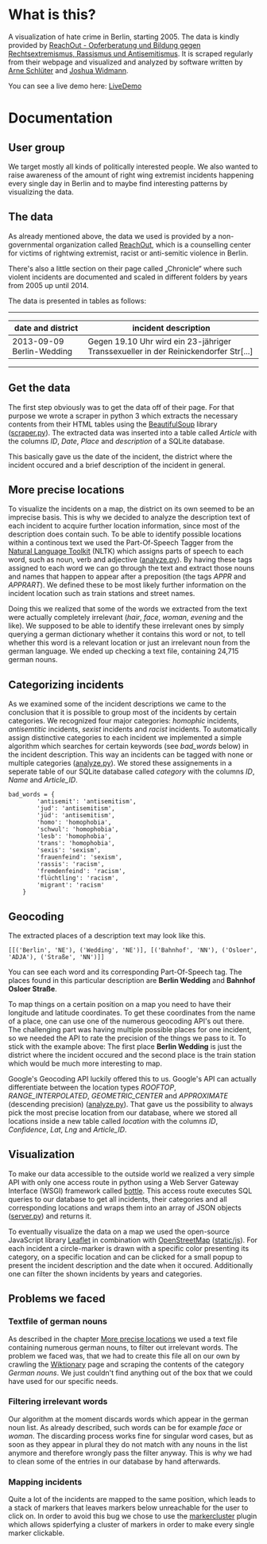 # What is this?
A visualization of hate crime in Berlin, starting 2005.
The data is kindly provided by [ReachOut - Opferberatung und Bildung gegen Rechtsextremismus, Rassismus und Antisemitismus](http://www.reachoutberlin.de).
It is scraped regularly from their webpage and visualized and analyzed by software written by [Arne Schlüter](https://github.com/aesthaddicts) and [Joshua Widmann](https://github.com/jshwdmnn).

You can see a live demo here: [LiveDemo](http://arne.schlueter.is/working-on/berliner-winter/)

# Documentation
## User group
We target mostly all kinds of politically interested people. We also wanted to raise awareness of the amount of right wing extremist incidents happening every single day in Berlin and to maybe find interesting patterns by visualizing the data.

## The data
As already mentioned above, the data we used is provided by a non-governmental organization called [ReachOut](http://www.reachoutberlin.de), which is a counselling center for victims of rightwing extremist, racist or anti-semitic violence in Berlin.

There's also a little section on their page called „Chronicle“ where such violent incidents are documented and scaled in different folders by years from 2005 up until 2014.

The data is presented in tables as follows:

-------------------------------------------------------------------------------------------------------------------
| date and district         | incident description                                                                |
----------------------------|--------------------------------------------------------------------------------------
| 2013-09-09 Berlin-Wedding | Gegen 19.10 Uhr wird ein 23-jähriger Transsexueller in der Reinickendorfer Str[...] |
-------------------------------------------------------------------------------------------------------------------

## Get the data
The first step obviously was to get the data off of their page. For that purpose we wrote a scraper in python 3 which extracts the necessary contents from their HTML tables using the [BeautifulSoup](http://www.crummy.com/software/BeautifulSoup/) library ([scraper.py](scraper/scraper.py)). The extracted data was inserted into a table called *Article* with the columns *ID*, *Date*, *Place* and *description* of a SQLite database.

This basically gave us the date of the incident, the district where the incident occured and a brief description of the incident in general.

## More precise locations
To visualize the incidents on a map, the district on its own seemed to be an imprecise basis. This is why we decided to analyze the description text of each incident to acquire further location information, since most of the description does contain such. To be able to identify possible locations within a continous text we used the Part-Of-Speech Tagger from the [Natural Language Toolkit](http://www.nltk.org/) (NLTK) which assigns parts of speech to each word, such as noun, verb and adjective ([analyze.py](analyze.py)). By having these tags assigned to each word we can go through the text and extract those nouns and names that happen to appear after a preposition (the tags *APPR* and *APPRART*). We defined these to be most likely further information on the incident location such as train stations and street names.

Doing this we realized that some of the words we extracted from the text were actually completely irrelevant (*hair*, *face*, *woman*, *evening* and the like). We supposed to be able to identify these irrelevant ones by simply querying a german dictionary whether it contains this word or not, to tell whether this word is a relevant location or just an irrelevant noun from the german language. We ended up checking a text file, containing 24,715 german nouns.

## Categorizing incidents
As we examined some of the incident descriptions we came to the conclusion that it is possible to group most of the incidents by certain categories. We recognized four major categories: *homophic* incidents, *antisemtitic* incidents, *sexist* incidents and *racist* incidents. To automatically assign distinctive categories to each incident we implemented a simple algorithm which searches for certain keywords (see *bad_words* below) in the incident description. This way an incidents can be tagged with none or multiple categories ([analyze.py](analyze.py)). We stored these assignements in a seperate table of our SQLite database called *category* with the columns *ID*, *Name* and *Article_ID*.

```
bad_words = {
        'antisemit': 'antisemitism',
        'jud': 'antisemitism',
        'jüd': 'antisemitism',
        'homo': 'homophobia',
        'schwul': 'homophobia',
        'lesb': 'homophobia',
        'trans': 'homophobia',
        'sexis': 'sexism',
        'frauenfeind': 'sexism',
        'rassis': 'racism',
        'fremdenfeind': 'racism',
        'flüchtling': 'racism',
        'migrant': 'racism'
    }
```

## Geocoding
The extracted places of a description text may look like this.
```
[[('Berlin', 'NE'), ('Wedding', 'NE')], [('Bahnhof', 'NN'), ('Osloer', 'ADJA'), ('Straße', 'NN')]]
```

You can see each word and its corresponding Part-Of-Speech tag. The places found in this particular description are **Berlin Wedding** and **Bahnhof Osloer Straße**.

To map things on a certain position on a map you need to have their longitude and latitude coordinates. To get these coordinates from the name of a place, one can use one of the numerous geocoding API's out there. The challenging part was having multiple possible places for one incident, so we needed the API to rate the precision of the things we pass to it. To stick with the example above: The first place **Berlin Wedding** is just the district where the incident occured and the second place is the train station which would be much more interesting to map.

Google's Geocoding API luckily offered this to us. Google's API can actually differentiate between the location types *ROOFTOP*, *RANGE_INTERPOLATED*, *GEOMETRIC_CENTER* and *APPROXIMATE* (descending precision) ([analyze.py](analyze.py)). That gave us the possibility to always pick the most precise location from our database, where we stored all locations inside a new table called *location* with the columns *ID*, *Confidence*, *Lat*, *Lng* and *Article_ID*.

## Visualization
To make our data accessible to the outside world we realized a very simple API with only one access route in python using a Web Server Gateway Interface (WSGI) framework called [bottle](http://bottlepy.org/docs/dev/index.html). This access route executes SQL queries to our database to get all incidents, their categories and all corresponding locations and wraps them into an array of JSON objects ([server.py](server.py)) and returns it.

To eventually visualize the data on a map we used the open-source JavaScript library [Leaflet](http://leafletjs.com/) in combination with [OpenStreetMap](http://www.openstreetmap.org/#map=5/51.500/-0.100) ([static/js](static/js)). For each incident a circle-marker is drawn with a specific color presenting its category, on a specific location and can be clicked for a small popup to present the incident description and the date when it occured. Additionally one can filter the shown incidents by years and categories.

## Problems we faced
### Textfile of german nouns
As described in the chapter [More precise locations](https://github.com/heyarne/OpenData#more-precise-locations) we used a text file containing numerous german nouns, to filter out irrelevant words. The problem we faced was, that we had to create this file all on our own by crawling the [Wiktionary](http://en.wiktionary.org/w/index.php?title=Category%3AGerman_nouns) page and scraping the contents of the category *German nouns*. We just couldn't find anything out of the box that we could have used for our specific needs.

### Filtering irrelevant words
Our algorithm at the moment discards words which appear in the german noun list. As already described, such words can be for example *face* or *woman*. The discarding process works fine for singular word cases, but as soon as they appear in plural they do not match with any nouns in the list anymore and therefore wrongly pass the filter anyway. This is why we had to clean some of the entries in our database by hand afterwards.

### Mapping incidents
Quite a lot of the incidents are mapped to the same position, which leads to a stack of markers that leaves markers below unreachable for the user to click on. In order to avoid this bug we chose to use the [markercluster](https://github.com/Leaflet/Leaflet.markercluster) plugin which allows spiderfying a cluster of markers in order to make every single marker clickable.

<!-- In order to set up the tables you have to create them first. This is done quite easily using the `python` interpreter:
```python
from models import *
create_tables()
``` -->